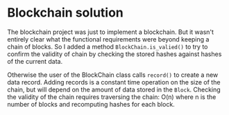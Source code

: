 # Blockchain solution

The blockchain project was just to implement a blockchain. But it wasn't
entirely clear what the functional requirements were beyond keeping a chain
of blocks. So I added a method `BlockChain.is_valied()` to try to confirm the
validity of chain by checking the stored hashes against hashes of the current
data.

Otherwise the user of the BlockChain class calls `record()` to create a new
data record. Adding records is a constant time operation on the size of the
chain, but will depend on the amount of data stored in the `Block`. Checking
the validity of the chain requires traversing the chain: O(n) where n is the
number of blocks and recomputing hashes for each block.
